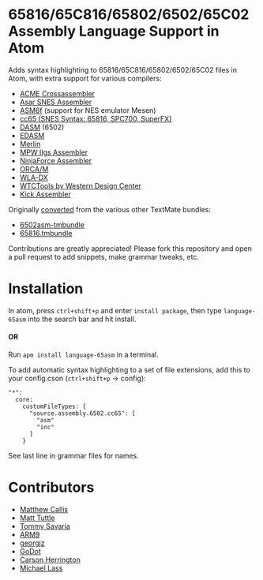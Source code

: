 # 65816/65C816/65802/6502/65C02 Assembly Language Support in Atom

Adds syntax highlighting to 65816/65C816/65802/6502/65C02 files in Atom, with extra support for various compilers:

 - [ACME Crossassembler](https://sourceforge.net/projects/acme-crossass/)
 - [Asar SNES Assembler](https://github.com/RPGHacker/asar)
 - [ASM6f](https://github.com/freem/asm6f) (support for NES emulator Mesen)
 - [cc65 (SNES Syntax: 65816, SPC700, SuperFX)](https://github.com/cc65/cc65)
 - [DASM](http://dasm-dillon.sourceforge.net/) (6502)
 - [EDASM](https://archive.org/details/EDASM-ProDOS_Assembler_Tools_Manual)
 - [Merlin](http://en.wikipedia.org/wiki/Merlin_(assembler))
 - [MPW IIgs Assembler](http://store.16sector.com/index.php?main_page=product_info&products_id=24)
 - [NinjaForce Assembler](http://www.ninjaforce.com/html/products_nf_assembler.html)
 - [ORCA/M](http://www.byteworks.us/Byte_Works/Products.html)
 - [WLA-DX](http://www.villehelin.com/wla.html)
 - [WTCTools by Western Design Center](http://westerndesigncenter.com/wdc/tools.cfm)
 - [Kick Assembler](http://theweb.dk/KickAssembler/Main.html#frontpage)

Originally [converted](http://atom.io/docs/latest/converting-a-text-mate-bundle)
from the various other TextMate bundles:

 - [6502asm-tmbundle](https://github.com/adamv/6502asm-tmbundle)
 - [65816.tmbundle](https://github.com/ksherlock/65816.tmbundle)

Contributions are greatly appreciated! Please fork this repository and open a
pull request to add snippets, make grammar tweaks, etc.

# Installation

In atom, press `ctrl+shift+p` and enter `install package`, then type `language-65asm` into the search bar and hit install.

#### OR

Run `apm install language-65asm` in a terminal.

To add automatic syntax highlighting to a set of file extensions, add this to your
config.cson (`ctrl+shift+p` -> config):

```
"*":
  core:
    customFileTypes: {
      "source.assembly.6502.cc65": [
        "asm"
        "inc"
      ]
    }
```

See last line in grammar files for names.

# Contributors

- [Matthew Callis](https://github.com/MatthewCallis)
- [Matt Tuttle](https://github.com/MattTuttle)
- [Tommy Savaria](https://github.com/NewLunarFire)
- [ARM9](https://github.com/ARM9)
- [georgjz](https://github.com/georgjz)
- [GoDot](http://www.godot64.de/)
- [Carson Herrington](https://github.com/ProbablyNotArtyom)
- [Michael Lass](https://github.com/michaellass)
